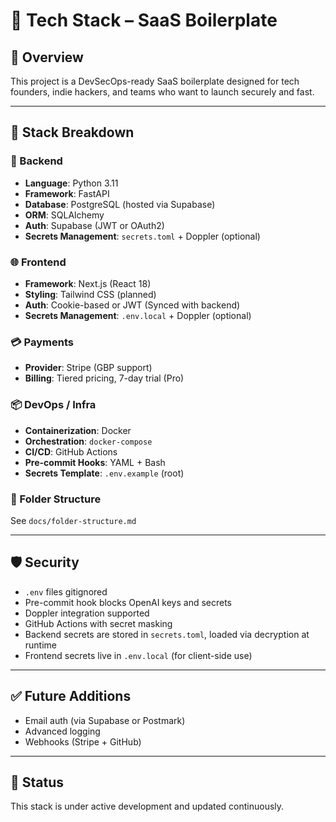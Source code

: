 # 🧱 Tech Stack – SaaS Boilerplate

## 🚀 Overview

This project is a DevSecOps-ready SaaS boilerplate designed for tech founders, indie hackers, and teams who want to launch securely and fast.

---

## 🧩 Stack Breakdown

### 🧠 Backend

- **Language**: Python 3.11
- **Framework**: FastAPI
- **Database**: PostgreSQL (hosted via Supabase)
- **ORM**: SQLAlchemy
- **Auth**: Supabase (JWT or OAuth2)
- **Secrets Management**: `secrets.toml` + Doppler (optional)

### 🌐 Frontend

- **Framework**: Next.js (React 18)
- **Styling**: Tailwind CSS (planned)
- **Auth**: Cookie-based or JWT (Synced with backend)
- **Secrets Management**: `.env.local` + Doppler (optional)

### 💳 Payments

- **Provider**: Stripe (GBP support)
- **Billing**: Tiered pricing, 7-day trial (Pro)

### 📦 DevOps / Infra

- **Containerization**: Docker
- **Orchestration**: `docker-compose`
- **CI/CD**: GitHub Actions
- **Pre-commit Hooks**: YAML + Bash
- **Secrets Template**: `.env.example` (root)

### 📁 Folder Structure

See `docs/folder-structure.md`

---

## 🛡️ Security

- `.env` files gitignored
- Pre-commit hook blocks OpenAI keys and secrets
- Doppler integration supported
- GitHub Actions with secret masking
- Backend secrets are stored in `secrets.toml`, loaded via decryption at runtime
- Frontend secrets live in `.env.local` (for client-side use)

---

## ✅ Future Additions

- Email auth (via Supabase or Postmark)
- Advanced logging
- Webhooks (Stripe + GitHub)

---

## 📍 Status

This stack is under active development and updated continuously.
